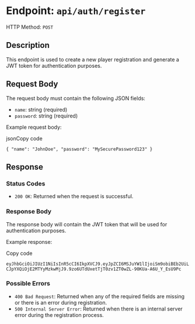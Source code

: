 # Endpoint: `api/auth/register`

HTTP Method: `POST`

## Description

This endpoint is used to create a new player registration and generate a JWT token for authentication purposes.

## Request Body

The request body must contain the following JSON fields:

-   `name`: string (required)
-   `password`: string (required)

Example request body:

jsonCopy code

`{ "name": "JohnDoe", "password": "MySecurePassword123" }`

## Response

### Status Codes

-   `200 OK`: Returned when the request is successful.

### Response Body

The response body will contain the JWT token that will be used for authentication purposes.

Example response:

Copy code

`eyJhbGciOiJIUzI1NiIsInR5cCI6IkpXVCJ9.eyJpZCI6MSJuYW1lIjoiSm9obiBEb2UiLCJpYXQiOjE2MTYyMzkwMjJ9.9zo6UTdUxetTjT0zv1ZT0wZL-90KUa-A6U_Y_EsU9Pc`

### Possible Errors

-   `400 Bad Request`: Returned when any of the required fields are missing or there is an error during registration.
-   `500 Internal Server Error`: Returned when there is an internal server error during the registration process.
